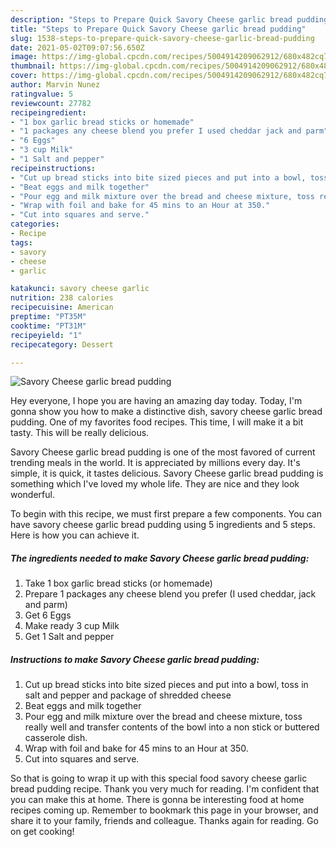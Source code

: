 ```yaml
---
description: "Steps to Prepare Quick Savory Cheese garlic bread pudding"
title: "Steps to Prepare Quick Savory Cheese garlic bread pudding"
slug: 1538-steps-to-prepare-quick-savory-cheese-garlic-bread-pudding
date: 2021-05-02T09:07:56.650Z
image: https://img-global.cpcdn.com/recipes/5004914209062912/680x482cq70/savory-cheese-garlic-bread-pudding-recipe-main-photo.jpg
thumbnail: https://img-global.cpcdn.com/recipes/5004914209062912/680x482cq70/savory-cheese-garlic-bread-pudding-recipe-main-photo.jpg
cover: https://img-global.cpcdn.com/recipes/5004914209062912/680x482cq70/savory-cheese-garlic-bread-pudding-recipe-main-photo.jpg
author: Marvin Nunez
ratingvalue: 5
reviewcount: 27782
recipeingredient:
- "1 box garlic bread sticks or homemade"
- "1 packages any cheese blend you prefer I used cheddar jack and parm"
- "6 Eggs"
- "3 cup Milk"
- "1 Salt and pepper"
recipeinstructions:
- "Cut up bread sticks into bite sized pieces and put into a bowl, toss in salt and pepper and package of shredded cheese"
- "Beat eggs and milk together"
- "Pour egg and milk mixture over the bread and cheese mixture, toss really well and transfer contents of the bowl into a non stick or buttered casserole dish."
- "Wrap with foil and bake for 45 mins to an Hour at 350."
- "Cut into squares and serve."
categories:
- Recipe
tags:
- savory
- cheese
- garlic

katakunci: savory cheese garlic 
nutrition: 238 calories
recipecuisine: American
preptime: "PT35M"
cooktime: "PT31M"
recipeyield: "1"
recipecategory: Dessert

---
```



![Savory Cheese garlic bread pudding](https://img-global.cpcdn.com/recipes/5004914209062912/680x482cq70/savory-cheese-garlic-bread-pudding-recipe-main-photo.jpg)

Hey everyone, I hope you are having an amazing day today. Today, I'm gonna show you how to make a distinctive dish, savory cheese garlic bread pudding. One of my favorites food recipes. This time, I will make it a bit tasty. This will be really delicious.

Savory Cheese garlic bread pudding is one of the most favored of current trending meals in the world. It is appreciated by millions every day. It's simple, it is quick, it tastes delicious. Savory Cheese garlic bread pudding is something which I've loved my whole life. They are nice and they look wonderful.




To begin with this recipe, we must first prepare a few components. You can have savory cheese garlic bread pudding using 5 ingredients and 5 steps. Here is how you can achieve it.

<!--inarticleads1-->

##### The ingredients needed to make Savory Cheese garlic bread pudding:

1. Take 1 box garlic bread sticks (or homemade)
1. Prepare 1 packages any cheese blend you prefer (I used cheddar, jack and parm)
1. Get 6 Eggs
1. Make ready 3 cup Milk
1. Get 1 Salt and pepper




<!--inarticleads2-->

##### Instructions to make Savory Cheese garlic bread pudding:

1. Cut up bread sticks into bite sized pieces and put into a bowl, toss in salt and pepper and package of shredded cheese
1. Beat eggs and milk together
1. Pour egg and milk mixture over the bread and cheese mixture, toss really well and transfer contents of the bowl into a non stick or buttered casserole dish.
1. Wrap with foil and bake for 45 mins to an Hour at 350.
1. Cut into squares and serve.




So that is going to wrap it up with this special food savory cheese garlic bread pudding recipe. Thank you very much for reading. I'm confident that you can make this at home. There is gonna be interesting food at home recipes coming up. Remember to bookmark this page in your browser, and share it to your family, friends and colleague. Thanks again for reading. Go on get cooking!
